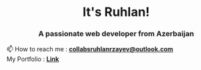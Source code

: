 <h1 align="center">It's Ruhlan!</h1>
<h3 align="center">A passionate web developer from Azerbaijan</h3>

📫 How to reach me :  **collabsruhlanrzayev@outlook.com** <br />
My Portfolio : <a target="_blank" href="**https://ruhlanrzayev.me/**"> **Link** </a>





